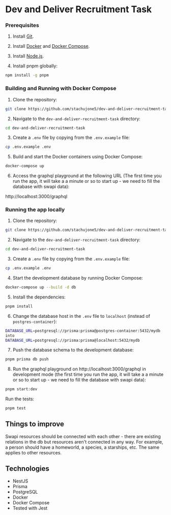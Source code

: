 # Dev and Deliver Recruitment Task

### Prerequisites

1. Install [Git](https://git-scm.com/downloads).

2. Install [Docker](https://docs.docker.com/get-docker/) and [Docker Compose](https://docs.docker.com/compose/install/).

3. Install [Node.js](https://nodejs.org/en/download/).

4. Install pnpm globally:

```bash
npm install -g pnpm
```

### Building and Running with Docker Compose

1. Clone the repository:

```bash
git clone https://github.com/stachujone5/dev-and-deliver-recruitment-task.git
```

2. Navigate to the `dev-and-deliver-recruitment-task` directory:

```bash
cd dev-and-deliver-recruitment-task
```

3. Create a `.env` file by copying from the `.env.example` file:

```bash
cp .env.example .env
```

5. Build and start the Docker containers using Docker Compose:

```bash
docker-compose up
```

6. Access the graphql playground at the following URL (The first time you run the app, it will take a a minute or so to start up - we need to fill the database with swapi data):

http://localhost:3000/graphql

### Running the app locally

1. Clone the repository:

```bash
git clone https://github.com/stachujone5/dev-and-deliver-recruitment-task.git
```

2. Navigate to the `dev-and-deliver-recruitment-task` directory:

```bash
cd dev-and-deliver-recruitment-task
```

3. Create a `.env` file by copying from the `.env.example` file:

```bash
cp .env.example .env
```

4. Start the development database by running Docker Compose:

```bash
docker-compose up --build -d db
```

5. Install the dependencies:

```bash
pnpm install
```

6. Change the database host in the `.env` file to `localhost` (instead of `postgres-container`):

```bash
DATABASE_URL=postgresql://prisma:prisma@postgres-container:5432/mydb
into
DATABASE_URL=postgresql://prisma:prisma@localhost:5432/mydb
```

7. Push the database schema to the development database:

```bash
pnpm prisma db push
```

8. Run the graphql playground on http://localhost:3000/graphql in development mode (the first time you run the app, it will take a a minute or so to start up - we need to fill the database with swapi data):

```bash
pnpm start:dev
```

Run the tests:

```bash
pnpm test
```

## Things to improve

Swapi resources should be connected with each other - there are existing relations in the db but resources aren't connected in any way.
For example, a person should have a homeworld, a species, a starships, etc. The same applies to other resources.

## Technologies

- NestJS
- Prisma
- PostgreSQL
- Docker
- Docker Compose
- Tested with Jest
